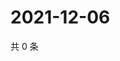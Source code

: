 # 2021-12-06

共 0 条

<!-- BEGIN WEIBO -->
<!-- 最后更新时间 Mon Dec 06 2021 09:55:23 GMT+0800 (China Standard Time) -->

<!-- END WEIBO -->
